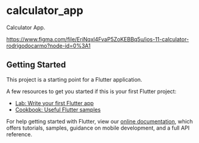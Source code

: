 # calculator_app

Calculator App.

https://www.figma.com/file/EriNqxl4FvaP5ZoKEBBq5u/ios-11-calculator-rodrigodocarmo?node-id=0%3A1

## Getting Started

This project is a starting point for a Flutter application.

A few resources to get you started if this is your first Flutter project:

- [Lab: Write your first Flutter app](https://flutter.dev/docs/get-started/codelab)
- [Cookbook: Useful Flutter samples](https://flutter.dev/docs/cookbook)

For help getting started with Flutter, view our
[online documentation](https://flutter.dev/docs), which offers tutorials,
samples, guidance on mobile development, and a full API reference.
